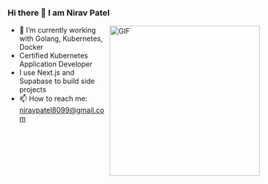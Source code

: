### Hi there 👋 I am **Nirav Patel**

<img align="right" alt="GIF" width="300px" src="https://media1.giphy.com/media/U0nW0QagDmTwA/giphy.gif" />

- 🔭 I’m currently working with Golang, Kubernetes, Docker
- Certified Kubernetes Application Developer
- I use Next.js and Supabase to build side projects
- 📫 How to reach me: niravpatel8099@gmail.com
